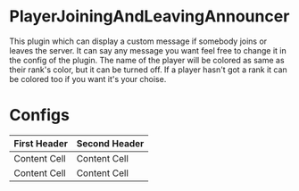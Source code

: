 # PlayerJoiningAndLeavingAnnouncer
This plugin which can display a custom message if somebody joins or leaves the server. It can say any message you want feel free to change it in the config of the plugin. 
The name of the player will be colored as same as their rank's color, but it can be turned off. If a player hasn't got a rank it can be colored too if you want it's your choise.
# Configs 
| First Header  | Second Header |
| ------------- | ------------- |
| Content Cell  | Content Cell  |
| Content Cell  | Content Cell  |
